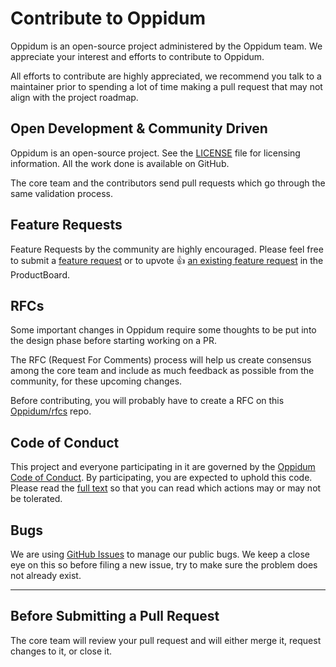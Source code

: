 # Contribute to Oppidum

Oppidum is an open-source project administered by the Oppidum team. We appreciate your interest and efforts to contribute to Oppidum.

All efforts to contribute are highly appreciated, we recommend you talk to a maintainer prior to spending a lot of time making a pull request that may not align with the project roadmap.

## Open Development & Community Driven

Oppidum is an open-source project. See the [LICENSE](https://github.com/Oppidum/Oppidum/blob/master/LICENSE) file for licensing information. All the work done is available on GitHub.

The core team and the contributors send pull requests which go through the same validation process.

## Feature Requests

Feature Requests by the community are highly encouraged. Please feel free to submit a [feature request](https://portal.productboard.com/Oppidum) or to upvote 👍 [an existing feature request](https://portal.productboard.com/Oppidum) in the ProductBoard.

## RFCs

Some important changes in Oppidum require some thoughts to be put into the design phase before starting working on a PR.

The RFC (Request For Comments) process will help us create consensus among the core team and include as much feedback as possible from the community, for these upcoming changes.

Before contributing, you will probably have to create a RFC on this [Oppidum/rfcs](https://github.com/Oppidum/rfcs) repo.

## Code of Conduct

This project and everyone participating in it are governed by the [Oppidum Code of Conduct](CODE_OF_CONDUCT.md). By participating, you are expected to uphold this code. Please read the [full text](CODE_OF_CONDUCT.md) so that you can read which actions may or may not be tolerated.

## Bugs

We are using [GitHub Issues](https://github.com/Oppidum/Oppidum/issues) to manage our public bugs. We keep a close eye on this so before filing a new issue, try to make sure the problem does not already exist.

---

## Before Submitting a Pull Request

The core team will review your pull request and will either merge it, request changes to it, or close it.
